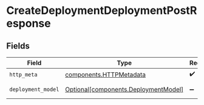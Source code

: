 # CreateDeploymentDeploymentPostResponse


## Fields

| Field                                                                              | Type                                                                               | Required                                                                           | Description                                                                        |
| ---------------------------------------------------------------------------------- | ---------------------------------------------------------------------------------- | ---------------------------------------------------------------------------------- | ---------------------------------------------------------------------------------- |
| `http_meta`                                                                        | [components.HTTPMetadata](../../models/components/httpmetadata.md)                 | :heavy_check_mark:                                                                 | N/A                                                                                |
| `deployment_model`                                                                 | [Optional[components.DeploymentModel]](../../models/components/deploymentmodel.md) | :heavy_minus_sign:                                                                 | Successful Response                                                                |